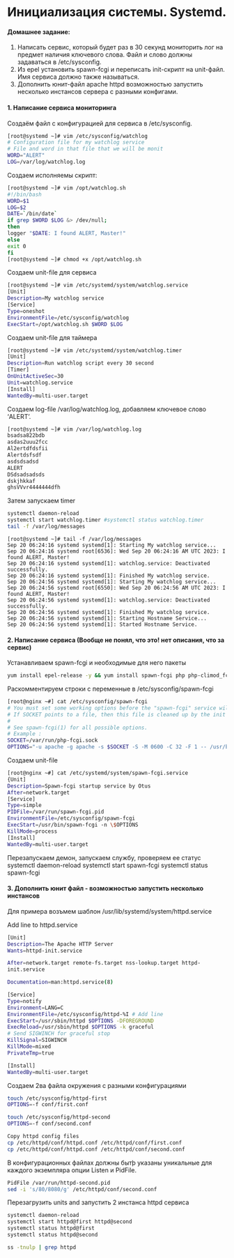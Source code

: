 #  Инициализация системы. Systemd.

#### Домашнее задание:
1) Написать сервис, который будет раз в 30 секунд мониторить лог на предмет наличия ключевого слова. Файл и слово должны задаваться в /etc/sysconfig.
2) Из epel установить spawn-fcgi и переписать init-скрипт на unit-файл. Имя сервиса должно также называться.
3) Дополнить юнит-файл apache httpd возможностью запустить несколько
инстансов сервера с разными конфигами.

#### 1. Написание сервиса мониторинга
Cоздаём файл с конфигурацией для сервиса в /etc/sysconfig.
```sh
[root@systemd ~]# vim /etc/sysconfig/watchlog
# Configuration file for my watchlog service
# File and word in that file that we will be monit
WORD="ALERT"
LOG=/var/log/watchlog.log
```

Создаем исполняемы скрипт:
```sh
[root@systemd ~]# vim /opt/watchlog.sh
#!/bin/bash
WORD=$1
LOG=$2
DATE=`/bin/date`
if grep $WORD $LOG &> /dev/null;
then
logger "$DATE: I found ALERT, Master!"
else
exit 0
fi
[root@systemd ~]# chmod +x /opt/watchlog.sh
```

Создаем unit-file для сервиса
```sh
[root@systemd ~]# vim /etc/systemd/system/watchlog.service
[Unit]
Description=My watchlog service
[Service]
Type=oneshot
EnvironmentFile=/etc/sysconfig/watchlog
ExecStart=/opt/watchlog.sh $WORD $LOG
```

Создаем unit-file для таймера
```sh
[root@systemd ~]# vim /etc/systemd/system/watchlog.timer
[Unit]
Description=Run watchlog script every 30 second
[Timer]
OnUnitActiveSec=30
Unit=watchlog.service
[Install]
WantedBy=multi-user.target
```

Создаем log-file /var/log/watchlog.log, добавляем ключевое слово ‘ALERT’.
```sh
[root@systemd ~]# vim /var/log/watchlog.log
bsadsa822bdb
asdas2uuu2fcc
Al2ertdfdsfii
Alertdsfsdf
asdsdsadsd
ALERT
DSdsadsadsds
dskjhkkaf
ghsVVvr4444444dfh
```

Затем запускаем timer
```sh
systemctl daemon-reload
systemctl start watchlog.timer #systemctl status watchlog.timer
tail -f /var/log/messages
```

```
[root@systemd ~]# tail -f /var/log/messages
Sep 20 06:24:16 systemd systemd[1]: Starting My watchlog service...
Sep 20 06:24:16 systemd root[6536]: Wed Sep 20 06:24:16 AM UTC 2023: I found ALERT, Master!
Sep 20 06:24:16 systemd systemd[1]: watchlog.service: Deactivated successfully.
Sep 20 06:24:16 systemd systemd[1]: Finished My watchlog service.
Sep 20 06:24:56 systemd systemd[1]: Starting My watchlog service...
Sep 20 06:24:56 systemd root[6550]: Wed Sep 20 06:24:56 AM UTC 2023: I found ALERT, Master!
Sep 20 06:24:56 systemd systemd[1]: watchlog.service: Deactivated successfully.
Sep 20 06:24:56 systemd systemd[1]: Finished My watchlog service.
Sep 20 06:24:56 systemd systemd[1]: Starting Hostname Service...
Sep 20 06:24:56 systemd systemd[1]: Started Hostname Service.
```

#### 2. Написание сервиса (Вообще не понял, что это! нет описания, что за сервис)
Устанавливаем spawn-fcgi и необходимые для него пакеты
```sh
yum install epel-release -y && yum install spawn-fcgi php php-climod_fcgid httpd -y
```

Раскомментируем строки с переменные в /etc/sysconfig/spawn-fcgi
```sh
[root@nginx ~#] cat /etc/sysconfig/spawn-fcgi
# You must set some working options before the "spawn-fcgi" service will work.
# If SOCKET points to a file, then this file is cleaned up by the init script.
#
# See spawn-fcgi(1) for all possible options.
# Example :
SOCKET=/var/run/php-fcgi.sock
OPTIONS="-u apache -g apache -s $SOCKET -S -M 0600 -C 32 -F 1 -- /usr/bin/php-cgi"
```

Создаем unit-file
```sh
[root@nginx ~#] cat /etc/systemd/system/spawn-fcgi.service
{Unit]
Description=Spawn-fcgi startup service by Otus
After=network.target
[Service]
Type=simple
PIDFile=/var/run/spawn-fcgi.pid
EnvironmentFile=/etc/sysconfig/spawn-fcgi
ExecStart=/usr/bin/spawn-fcgi -n \$OPTIONS
KillMode=process
[Install]
WantedBy=multi-user.target
```

Перезапускаем демон, запускаем службу, проверяем ее статус
systemctl daemon-reload
systemctl start spawn-fcgi
systemctl status spawn-fcgi


#### 3. Дополнить юнит файл - возможностью запустить несколько инстансов 
Для примера возъмем шаблон /usr/lib/systemd/system/httpd.service


Add line to httpd.service
```sh
[Unit]
Description=The Apache HTTP Server
Wants=httpd-init.service

After=network.target remote-fs.target nss-lookup.target httpd-
init.service

Documentation=man:httpd.service(8)

[Service]
Type=notify
Environment=LANG=C
EnvironmentFile=/etc/sysconfig/httpd-%I # Add line
ExecStart=/usr/sbin/httpd $OPTIONS -DFOREGROUND
ExecReload=/usr/sbin/httpd $OPTIONS -k graceful
# Send SIGWINCH for graceful stop
KillSignal=SIGWINCH
KillMode=mixed
PrivateTmp=true

[Install]
WantedBy=multi-user.target
```

Создаем 2ва файла окружения с разными конфигурациями
```sh
touch /etc/sysconfig/httpd-first
OPTIONS=-f conf/first.conf

touch /etc/sysconfig/httpd-second
OPTIONS=-f conf/second.conf

Copy httpd config files
cp /etc/httpd/conf/httpd.conf /etc/httpd/conf/first.conf
cp /etc/httpd/conf/httpd.conf /etc/httpd/conf/second.conf
```

В конфигурационных файлах должны бытþ указаны уникальные для каждого экземпляра опции Listen и PidFile.
```sh
PidFile /var/run/httpd-second.pid
sed -i 's/80/8080/g' /etc/httpd/conf/second.conf
```

Перезагрузить units and запустить 2 инстанса httpd сервиса
```sh
systemctl daemon-reload
systemctl start httpd@first httpd@second
systemctl status httpd@first
systemctl status httpd@second

ss -tnulp | grep httpd
```